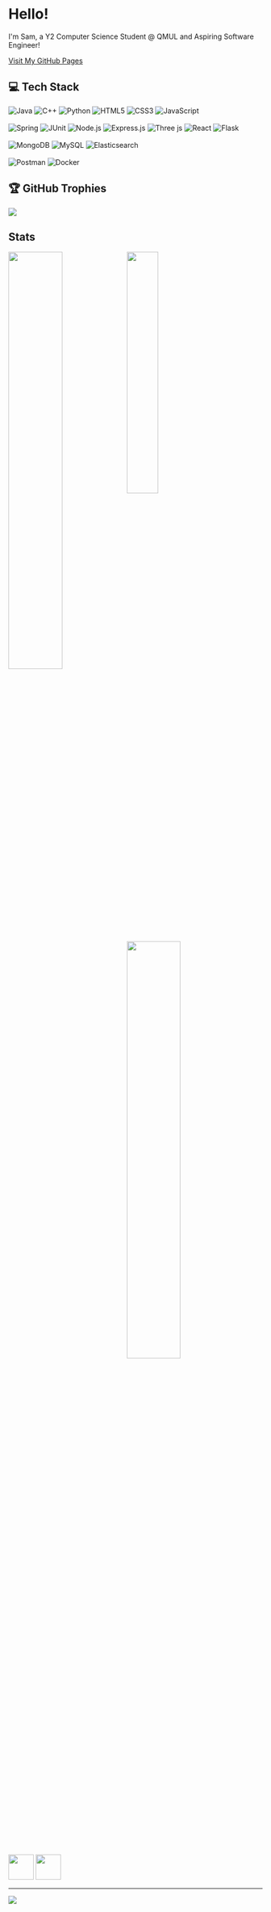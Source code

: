 
# Hello!

I'm Sam, a Y2 Computer Science Student @ QMUL and Aspiring Software Engineer!

[Visit My GitHub Pages](https://samchenyu.github.io/)



## 💻 Tech Stack

![Java](https://img.shields.io/badge/java-%23ED8B00.svg?style=for-the-badge&logo=openjdk&logoColor=white) 
![C++](https://img.shields.io/badge/c++-%2300599C.svg?style=for-the-badge&logo=c%2B%2B&logoColor=white)
![Python](https://img.shields.io/badge/python-3670A0?style=for-the-badge&logo=python&logoColor=ffdd54) 
![HTML5](https://img.shields.io/badge/html5-%23E34F26.svg?style=for-the-badge&logo=html5&logoColor=white) 
![CSS3](https://img.shields.io/badge/css3-%231572B6.svg?style=for-the-badge&logo=css3&logoColor=white) 
![JavaScript](https://img.shields.io/badge/javascript-%23323330.svg?style=for-the-badge&logo=javascript&logoColor=%23F7DF1E) 
</br>  
![Spring](https://img.shields.io/badge/spring-%236DB33F.svg?style=for-the-badge&logo=spring&logoColor=white) 
![JUnit](https://img.shields.io/badge/JUnit-%23F7B500.svg?style=for-the-badge&logo=junit&logoColor=white) 
![Node.js](https://img.shields.io/badge/node.js-6DA55F?style=for-the-badge&logo=node.js&logoColor=white)
![Express.js](https://img.shields.io/badge/express.js-%23404d59.svg?style=for-the-badge&logo=express&logoColor=%2361DAFB)
![Three js](https://img.shields.io/badge/threejs-black?style=for-the-badge&logo=three.js&logoColor=white)
![React](https://img.shields.io/badge/react-%2320232a.svg?style=for-the-badge&logo=react&logoColor=%2361DAFB) 
![Flask](https://img.shields.io/badge/flask-%23000.svg?style=for-the-badge&logo=flask&logoColor=white) 
</br>  
![MongoDB](https://img.shields.io/badge/MongoDB-%234ea94b.svg?style=for-the-badge&logo=mongodb&logoColor=white) 
![MySQL](https://img.shields.io/badge/mysql-4479A1.svg?style=for-the-badge&logo=mysql&logoColor=white) 
![Elasticsearch](https://img.shields.io/badge/elasticsearch-%230377CC.svg?style=for-the-badge&logo=elasticsearch&logoColor=white)  
</br>
![Postman](https://img.shields.io/badge/Postman-FF6C37?style=for-the-badge&logo=postman&logoColor=white) 
![Docker](https://img.shields.io/badge/Docker-%230db7ed.svg?style=for-the-badge&logo=docker&logoColor=white)






## 🏆 GitHub Trophies
![](https://github-profile-trophy.vercel.app/?username=SamChenYu&theme=radical&no-frame=false&no-bg=true&margin-w=4)






## Stats

<img align="left" width=46% src="https://github-readme-stats.vercel.app/api?username=SamChenYu&show_icons=true&theme=algolia" />
<img align="left" width=35% src="https://github-readme-stats.vercel.app/api/top-langs/?username=SamChenYu&layout=compact&theme=algolia" />
<img src="https://github-readme-streak-stats.herokuapp.com/?user=SamChenYu&theme=tokyonight&hide_border=false" width="46%"><br/>


[<img src="https://github.com/SamChenYu/SamChenYu/assets/150127006/03327fed-39a9-4846-8a4e-4d7843a75df8" width="50">](https://www.linkedin.com/in/sam-chen-yu-a96548258/) 
[<img src="https://github.com/SamChenYu/SamChenYu/assets/150127006/b241cd85-527c-4045-a4aa-9b66a63236b7" width="50">](https://leetcode.com/CritPotato/)


---
[![](https://visitcount.itsvg.in/api?id=SamChenYu&icon=5&color=3)](https://visitcount.itsvg.in)

  
